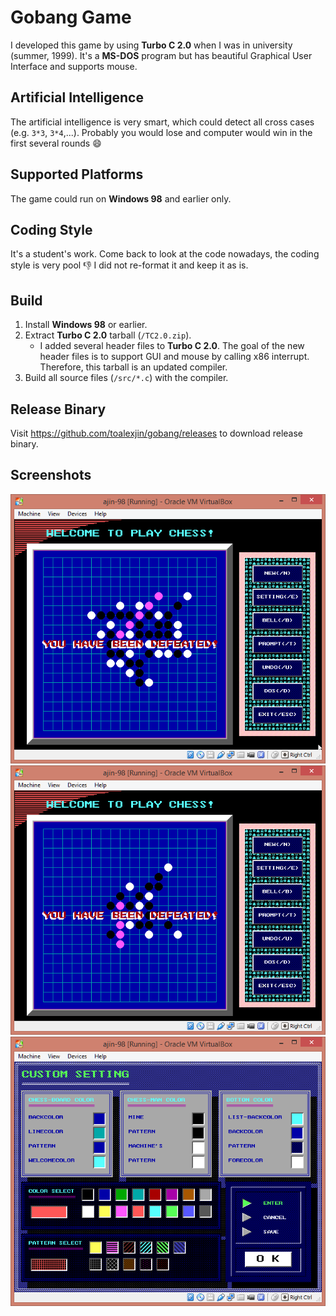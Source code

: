 # Gobang Game

I developed this game by using **Turbo C 2.0** when I was in
university (summer, 1999). It's a **MS-DOS** program but has
beautiful Graphical User Interface and supports mouse.

## Artificial Intelligence

The artificial intelligence is very smart, which could
detect all cross cases (e.g. `3*3`, `3*4`,...). Probably
you would lose and computer would win in the first several
rounds :smile:

## Supported Platforms

The game could run on **Windows 98** and earlier only.

## Coding Style

It's a student's work. Come back to look at the code nowadays,
the coding style is very pool :thumbsdown: I did not re-format
it and keep it as is.

## Build

1. Install **Windows 98** or earlier.
2. Extract **Turbo C 2.0** tarball (`/TC2.0.zip`).
    - I added several header files to **Turbo C 2.0**. The goal
      of the new header files is to support GUI and mouse by
      calling x86 interrupt. Therefore, this tarball is an
      updated compiler.
3. Build all source files (`/src/*.c`) with the compiler.

## Release Binary

Visit https://github.com/toalexjin/gobang/releases to download
release binary.

## Screenshots
![Play 1](screenshots/play1.png)
![Play 2](screenshots/play2.png)
![Setting](screenshots/setting.png)
